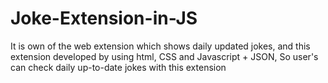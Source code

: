 # Joke-Extension-in-JS
It is own of the web extension which shows daily updated jokes, and this extension developed by using html, CSS and Javascript + JSON, So user's can check daily up-to-date jokes with this extension
